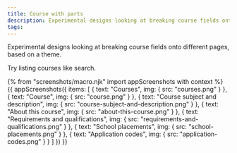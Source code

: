 ```yaml
---
title: Course with parts
description: Experimental designs looking at breaking course fields onto different pages, based on a theme.
tags:
---
```


Experimental designs looking at breaking course fields onto different pages, based on a theme.

Try listing courses like search.

{% from "screenshots/macro.njk" import appScreenshots with context %}
{{ appScreenshots({
  items: [
    {
      text: "Courses",
      img: { src: "courses.png" }
    },
    {
      text: "Course",
      img: { src: "course.png" }
    },
    {
      text: "Course subject and description",
      img: { src: "course-subject-and-description.png" }
    },
    {
      text: "About this course",
      img: { src: "about-this-course.png" }
    },
    {
      text: "Requirements and qualifications",
      img: { src: "requirements-and-qualifications.png" }
    },
    {
      text: "School placements",
      img: { src: "school-placements.png" }
    },
    {
      text: "Application codes",
      img: { src: "application-codes.png" }
    }
  ]
}) }}
